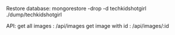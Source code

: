 Restore database:
 mongorestore -drop -d techkidshotgirl ./dump/techkidshotgirl

API:
 get all images : /api/images
 get image with id : /api/images/:id